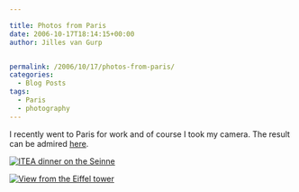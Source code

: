 ```yaml
---

title: Photos from Paris
date: 2006-10-17T18:14:15+00:00
author: Jilles van Gurp


permalink: /2006/10/17/photos-from-paris/
categories:
  - Blog Posts
tags:
  - Paris
  - photography
---
```

I recently went to Paris for work and of course I took my camera. The result can be admired [here](https://www.jillesvangurp.com/Album/2006/2006-12%20Paris/index.html).

[![ITEA dinner on the Seinne](https://www.jillesvangurp.com/Album/2006/2006-12%20Paris/IMG_1175.jpg)](https://www.jillesvangurp.com/Album/2006/2006-12%20Paris/IMG_1175.jpg)

[![View from the Eiffel tower](https://www.jillesvangurp.com/Album/2006/2006-12%20Paris/pan2.jpg)](https://www.jillesvangurp.com/Album/2006/2006-12%20Paris/pan2.jpg)